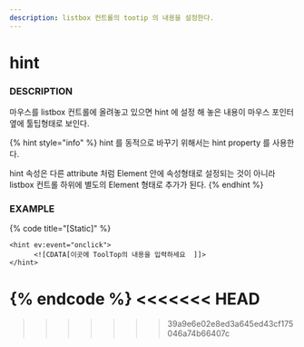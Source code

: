 ```yaml
---
description: listbox 컨트롤의 tootip 의 내용을 설정한다.
---
```


# hint

### DESCRIPTION

마우스를 listbox 컨트롤에 올려놓고 있으면 hint 에 설정 해 놓은 내용이 마우스 포인터 옆에 툴팁형태로 보인다.

{% hint style="info" %}
hint 를 동적으로 바꾸기 위해서는 hint property 를 사용한다.

hint 속성은 다른 attribute 처럼 Element 안에 속성형태로 설정되는 것이 아니라 listbox 컨트롤 하위에 별도의 Element 형태로 추가가 된다.
{% endhint %}

### EXAMPLE

{% code title="\[Static\]" %}
```markup
<hint ev:event="onclick">
      <![CDATA[이곳에 ToolTop의 내용을 입력하세요  ]]>
</hint>
```
{% endcode %}
<<<<<<< HEAD
=======

>>>>>>> 39a9e6e02e8ed3a645ed43cf175046a74b66407c
